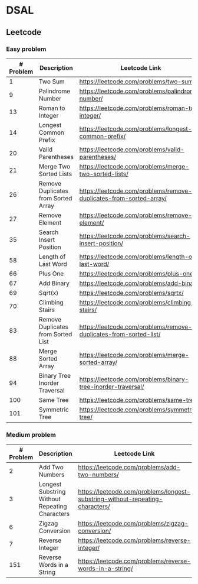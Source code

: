 # DSAL
## Leetcode
### Easy problem
| # Problem | Description                            | Leetcode Link                                                      |
|-----------|----------------------------------------|--------------------------------------------------------------------|
| 1         | Two Sum                                | https://leetcode.com/problems/two-sum/                             |
| 9         | Palindrome Number                      | https://leetcode.com/problems/palindrome-number/                   |
| 13        | Roman to Integer                       | https://leetcode.com/problems/roman-to-integer/                    |
| 14        | Longest Common Prefix                  | https://leetcode.com/problems/longest-common-prefix/               |
| 20        | Valid Parentheses                      | https://leetcode.com/problems/valid-parentheses/                   |
| 21        | Merge Two Sorted Lists                 | https://leetcode.com/problems/merge-two-sorted-lists/              |
| 26        | Remove Duplicates from Sorted Array    | https://leetcode.com/problems/remove-duplicates-from-sorted-array/ |
| 27        | Remove Element                         | https://leetcode.com/problems/remove-element/                      |
| 35        | Search Insert Position                 | https://leetcode.com/problems/search-insert-position/              |
| 58        | Length of Last Word                    | https://leetcode.com/problems/length-of-last-word/                 |
| 66        | Plus One                               | https://leetcode.com/problems/plus-one/                            |
| 67        | Add Binary                             | https://leetcode.com/problems/add-binary/                          |
| 69        | Sqrt(x)                                | https://leetcode.com/problems/sqrtx/                               |
| 70        | Climbing Stairs                        | https://leetcode.com/problems/climbing-stairs/                     |
| 83        | Remove Duplicates from Sorted List     | https://leetcode.com/problems/remove-duplicates-from-sorted-list/  |
| 88        | Merge Sorted Array                     | https://leetcode.com/problems/merge-sorted-array/                  |
| 94        | Binary Tree Inorder Traversal          | https://leetcode.com/problems/binary-tree-inorder-traversal/       |
| 100       | Same Tree                              | https://leetcode.com/problems/same-tree/                           |
| 101       | Symmetric Tree                         | https://leetcode.com/problems/symmetric-tree/                      |

### Medium problem
| # Problem | Description                                    | Leetcode Link                                                                 |
|-----------|------------------------------------------------|-------------------------------------------------------------------------------|
| 2         | Add Two Numbers                                | https://leetcode.com/problems/add-two-numbers/                                |
| 3         | Longest Substring Without Repeating Characters | https://leetcode.com/problems/longest-substring-without-repeating-characters/ |
| 6         | Zigzag Conversion                              | https://leetcode.com/problems/zigzag-conversion/                              |
| 7         | Reverse Integer                                | https://leetcode.com/problems/reverse-integer/                                |
| 151       | Reverse Words in a String                      | https://leetcode.com/problems/reverse-words-in-a-string/                      |
